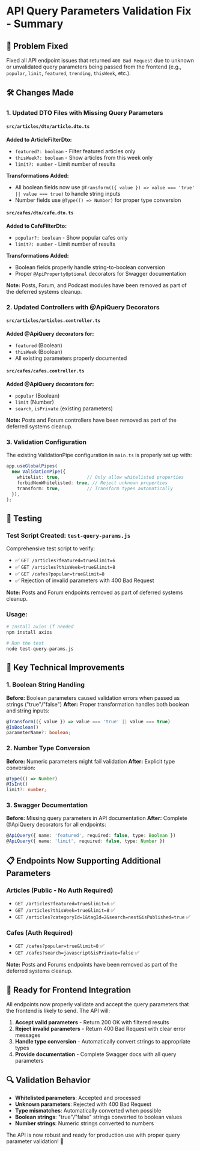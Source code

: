 # API Query Parameters Validation Fix - Summary

## 🎯 Problem Fixed
Fixed all API endpoint issues that returned `400 Bad Request` due to unknown or unvalidated query parameters being passed from the frontend (e.g., `popular`, `limit`, `featured`, `trending`, `thisWeek`, etc.).

## 🛠️ Changes Made

### 1. Updated DTO Files with Missing Query Parameters

#### `src/articles/dto/article.dto.ts`
**Added to ArticleFilterDto:**
- `featured?: boolean` - Filter featured articles only
- `thisWeek?: boolean` - Show articles from this week only  
- `limit?: number` - Limit number of results

**Transformations Added:**
- All boolean fields now use `@Transform(({ value }) => value === 'true' || value === true)` to handle string inputs
- Number fields use `@Type(() => Number)` for proper type conversion

#### `src/cafes/dto/cafe.dto.ts`
**Added to CafeFilterDto:**
- `popular?: boolean` - Show popular cafes only
- `limit?: number` - Limit number of results

**Transformations Added:**
- Boolean fields properly handle string-to-boolean conversion
- Proper `@ApiPropertyOptional` decorators for Swagger documentation

**Note:** Posts, Forum, and Podcast modules have been removed as part of the deferred systems cleanup.

### 2. Updated Controllers with @ApiQuery Decorators

#### `src/articles/articles.controller.ts`

**Added @ApiQuery decorators for:**

- `featured` (Boolean)
- `thisWeek` (Boolean)
- All existing parameters properly documented

#### `src/cafes/cafes.controller.ts`

**Added @ApiQuery decorators for:**

- `popular` (Boolean)
- `limit` (Number)
- `search`, `isPrivate` (existing parameters)

**Note:** Posts and Forum controllers have been removed as part of the deferred systems cleanup.

### 3. Validation Configuration
The existing ValidationPipe configuration in `main.ts` is properly set up with:
```typescript
app.useGlobalPipes(
  new ValidationPipe({
    whitelist: true,          // Only allow whitelisted properties
    forbidNonWhitelisted: true, // Reject unknown properties
    transform: true,          // Transform types automatically
  }),
);
```

## 🧪 Testing

### Test Script Created: `test-query-params.js`

Comprehensive test script to verify:

- ✅ `GET /articles?featured=true&limit=6`
- ✅ `GET /articles?thisWeek=true&limit=8`
- ✅ `GET /cafes?popular=true&limit=8`
- ✅ Rejection of invalid parameters with 400 Bad Request

**Note:** Posts and Forum endpoints removed as part of deferred systems cleanup.

### Usage:
```bash
# Install axios if needed
npm install axios

# Run the test
node test-query-params.js
```

## 🔧 Key Technical Improvements

### 1. Boolean String Handling
**Before:** Boolean parameters caused validation errors when passed as strings ("true"/"false")
**After:** Proper transformation handles both boolean and string inputs:
```typescript
@Transform(({ value }) => value === 'true' || value === true)
@IsBoolean()
parameterName?: boolean;
```

### 2. Number Type Conversion
**Before:** Numeric parameters might fail validation
**After:** Explicit type conversion:
```typescript
@Type(() => Number)
@IsInt()
limit?: number;
```

### 3. Swagger Documentation
**Before:** Missing query parameters in API documentation
**After:** Complete @ApiQuery decorators for all endpoints:
```typescript
@ApiQuery({ name: 'featured', required: false, type: Boolean })
@ApiQuery({ name: 'limit', required: false, type: Number })
```

## 📋 Endpoints Now Supporting Additional Parameters

### Articles (Public - No Auth Required)

- `GET /articles?featured=true&limit=6` ✅
- `GET /articles?thisWeek=true&limit=8` ✅
- `GET /articles?categoryId=1&tagId=2&search=nest&isPublished=true` ✅

### Cafes (Auth Required)

- `GET /cafes?popular=true&limit=8` ✅
- `GET /cafes?search=javascript&isPrivate=false` ✅

**Note:** Posts and Forums endpoints have been removed as part of the deferred systems cleanup.

## 🚀 Ready for Frontend Integration

All endpoints now properly validate and accept the query parameters that the frontend is likely to send. The API will:

1. **Accept valid parameters** - Return 200 OK with filtered results
2. **Reject invalid parameters** - Return 400 Bad Request with clear error messages
3. **Handle type conversion** - Automatically convert strings to appropriate types
4. **Provide documentation** - Complete Swagger docs with all query parameters

## 🔍 Validation Behavior

- **Whitelisted parameters**: Accepted and processed
- **Unknown parameters**: Rejected with 400 Bad Request
- **Type mismatches**: Automatically converted when possible
- **Boolean strings**: "true"/"false" strings converted to boolean values
- **Number strings**: Numeric strings converted to numbers

The API is now robust and ready for production use with proper query parameter validation! 🎉
